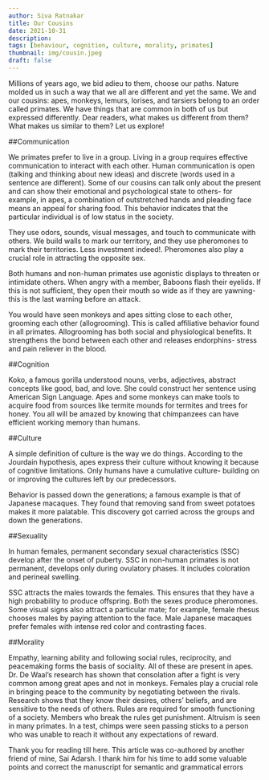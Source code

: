 ```yaml
---
author: Siva Ratnakar
title: Our Cousins
date: 2021-10-31
description: 
tags: [behaviour, cognition, culture, morality, primates]
thumbnail: img/cousin.jpeg
draft: false
---
```

Millions of years ago, we bid adieu to them, choose our paths. Nature molded us in such a way that we all are different and yet the same. We and our cousins: apes, monkeys, lemurs, lorises, and tarsiers belong to an order called primates. We have things that are common in both of us but expressed differently. Dear readers, what makes us different from them? What makes us similar to them? Let us explore!

##Communication

We primates prefer to live in a group. Living in a group requires effective communication to interact with each other. Human communication is open (talking and thinking about new ideas) and discrete (words used in a sentence are different). Some of our cousins can talk only about the present and can show their emotional and psychological state to others- for example, in apes, a combination of outstretched hands and pleading face means an appeal for sharing food. This behavior indicates that the particular individual is of low status in the society.

They use odors, sounds, visual messages, and touch to communicate with others. We build walls to mark our territory, and they use pheromones to mark their territories. Less investment indeed!. Pheromones also play a crucial role in attracting the opposite sex.

Both humans and non-human primates use agonistic displays to threaten or intimidate others. When angry with a member, Baboons flash their eyelids. If this is not sufficient, they open their mouth so wide as if they are yawning- this is the last warning before an attack.

 You would have seen monkeys and apes sitting close to each other, grooming each other (allogrooming). This is called affiliative behavior found in all primates. Allogrooming has both social and physiological benefits. It strengthens the bond between each other and releases endorphins- stress and pain reliever in the blood.

##Cognition

Koko, a famous gorilla understood nouns, verbs, adjectives, abstract concepts like good, bad, and love. She could construct her sentence using American Sign Language. Apes and some monkeys can make tools to acquire food from sources like termite mounds for termites and trees for honey. You all will be amazed by knowing that chimpanzees can have efficient working memory than humans.

##Culture

A simple definition of culture is the way we do things. According to the Jourdain hypothesis, apes express their culture without knowing it because of cognitive limitations. Only humans have a cumulative culture- building on or improving the cultures left by our predecessors.

Behavior is passed down the generations; a famous example is that of Japanese macaques. They found that removing sand from sweet potatoes makes it more palatable. This discovery got carried across the groups and down the generations.

##Sexuality

In human females, permanent secondary sexual characteristics (SSC) develop after the onset of puberty. SSC in non-human primates is not permanent, develops only during ovulatory phases. It includes coloration and perineal swelling.

SSC attracts the males towards the females. This ensures that they have a high probability to produce offspring. Both the sexes produce pheromones. Some visual signs also attract a particular mate; for example, female rhesus chooses males by paying attention to the face. Male Japanese macaques prefer females with intense red color and contrasting faces.

##Morality

Empathy, learning ability and following social rules, reciprocity, and peacemaking forms the basis of sociality. All of these are present in apes. Dr. De Waal’s research has shown that consolation after a fight is very common among great apes and not in monkeys. Females play a crucial role in bringing peace to the community by negotiating between the rivals. Research shows that they know their desires, others’ beliefs, and are sensitive to the needs of others. Rules are required for smooth functioning of a society. Members who break the rules get punishment. Altruism is seen in many primates. In a test, chimps were seen passing sticks to a person who was unable to reach it without any expectations of reward.

Thank you for reading till here. This article was co-authored by another friend of mine, Sai Adarsh. I thank him for his time to add some valuable points and correct the manuscript for semantic and grammatical errors